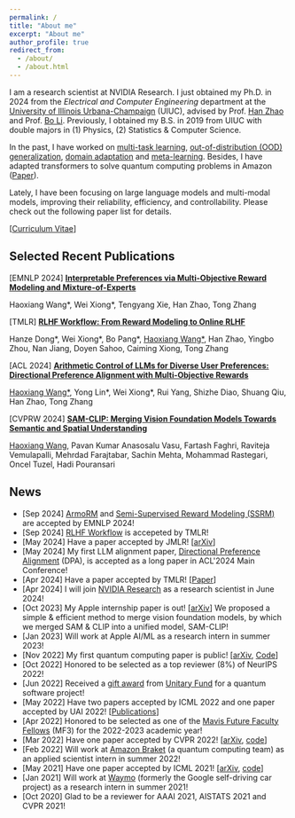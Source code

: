 ```yaml
---
permalink: /
title: "About me"
excerpt: "About me"
author_profile: true
redirect_from: 
  - /about/
  - /about.html
---
```


I am a research scientist at NVIDIA Research. I just obtained my Ph.D. in 2024 from the _Electrical and Computer Engineering_ department at the [University of Illinois Urbana-Champaign](https://illinois.edu/) (UIUC), advised by Prof. [Han Zhao](https://hanzhaoml.github.io/) and Prof. [Bo Li](https://aisecure.github.io/). Previously, I obtained my B.S. in 2019 from UIUC with double majors in (1) Physics, (2) Statistics & Computer Science. 

In the past, I have worked on [multi-task learning](https://arxiv.org/abs/2106.09017), [out-of-distribution (OOD) generalization](https://arxiv.org/abs/2201.12919), [domain adaptation](https://arxiv.org/abs/2204.08200) and [meta-learning](https://arxiv.org/abs/2203.09137). Besides, I have adapted transformers to solve quantum computing problems in Amazon ([Paper](https://arxiv.org/abs/2211.16943)).

Lately, I have been focusing on large language models and multi-modal models, improving their reliability, efficiency, and controllability. Please check out the following paper list for details.

[[Curriculum Vitae](https://haoxiang-wang.github.io/files/CV.pdf)]

## Selected Recent Publications

[EMNLP 2024] **[Interpretable Preferences via Multi-Objective Reward Modeling and Mixture-of-Experts](https://arxiv.org/abs/2406.12845)**

Haoxiang Wang*, Wei Xiong*, Tengyang Xie, Han Zhao, Tong Zhang


[TMLR] **[RLHF Workflow: From Reward Modeling to Online RLHF](https://arxiv.org/abs/2405.07863)**

Hanze Dong*, Wei Xiong*, Bo Pang*, <u>Haoxiang Wang*</u>, Han Zhao, Yingbo Zhou, Nan Jiang, Doyen Sahoo, Caiming Xiong, Tong Zhang

[ACL 2024] **[Arithmetic Control of LLMs for Diverse User Preferences: Directional Preference Alignment with Multi-Objective Rewards](https://arxiv.org/abs/2402.18571)**

<u>Haoxiang Wang*</u>, Yong Lin*, Wei Xiong*, Rui Yang, Shizhe Diao, Shuang Qiu, Han Zhao, Tong Zhang


[CVPRW 2024] **[SAM-CLIP: Merging Vision Foundation Models Towards Semantic and Spatial Understanding](https://arxiv.org/pdf/2310.15308)**  
    
<u>Haoxiang Wang</u>, Pavan Kumar Anasosalu Vasu, Fartash Faghri, Raviteja Vemulapalli, Mehrdad Farajtabar, Sachin Mehta, Mohammad Rastegari, Oncel Tuzel, Hadi Pouransari


## News
+ [Sep 2024] [ArmoRM](https://arxiv.org/abs/2406.12845) and [Semi-Supervised Reward Modeling (SSRM)](https://arxiv.org/abs/2409.06903) are accepted by EMNLP 2024!
+ [Sep 2024] [RLHF Workflow](https://arxiv.org/abs/2405.07863) is accepeted by TMLR!
+ [May 2024] Have a paper accepted by JMLR! [[arXiv](https://arxiv.org/abs/2310.13852)]
+ [May 2024] My first LLM alignment paper, [Directional Preference Alignment](https://arxiv.org/abs/2402.18571) (DPA), is accepted as a long paper in ACL'2024 Main Conference!
+ [Apr 2024] Have a paper accepted by TMLR! [[Paper](https://openreview.net/forum?id=k3d5C0YvfK)]
+ [Apr 2024] I will join [NVIDIA Research](https://www.nvidia.com/en-us/research/) as a research scientist in June 2024!
+ [Oct 2023] My Apple internship paper is out! [[arXiv](https://arxiv.org/pdf/2310.15308)] We proposed a simple & efficient method to merge vision foundation models, by which we merged SAM & CLIP into a unified model, SAM-CLIP!
+ [Jan 2023] Will work at Apple AI/ML as a research intern in summer 2023!
+ [Nov 2022] My first quantum computing paper is public! [[arXiv](https://arxiv.org/abs/2211.16943), [Code](https://github.com/PennyLaneAI/generative-quantum-states)]
+ [Oct 2022] Honored to be selected as a top reviewer (8%) of NeurIPS 2022!
+ [Jun 2022] Received a [gift award](https://unitary.fund/grants.html) from [Unitary Fund](https://unitary.fund/) for a quantum software project!
+ [May 2022] Have two papers accepted by ICML 2022 and one paper accepted by UAI 2022! [[Publications](https://haoxiang-wang.github.io/publications/)]
+ [Apr 2022] Honored to be selected as one of the [Mavis Future Faculty Fellows](https://mavis.grainger.illinois.edu/) (MF3) for the 2022-2023 academic year! 
+ [Mar 2022] Have one paper accepted by CVPR 2022! [[arXiv](https://arxiv.org/abs/2203.09137), [code](https://github.com/YiteWang/MetaNTK-NAS)]
+ [Feb 2022] Will work at [Amazon Braket](https://aws.amazon.com/braket/) (a quantum computing team) as an applied scientist intern in summer 2022!
+ [May 2021] Have one paper accepted by ICML 2021! [[arXiv](https://arxiv.org/abs/2106.09017), [code](https://github.com/AI-secure/multi-task-learning)]
+ [Jan 2021] Will work at [Waymo](https://waymo.com/) (formerly the Google self-driving car project) as a research intern in summer 2021!
+ [Oct 2020] Glad to be a reviewer for AAAI 2021, AISTATS 2021 and CVPR 2021!

<script type="text/javascript" id="clustrmaps" src="//cdn.clustrmaps.com/map_v2.js?cl=ffffff&w=303&t=tt&d=FPF7twPjD1vWaMFrlN_DYIRTdajBNlmQcjNkLZguci8&ct=fff844"></script>

